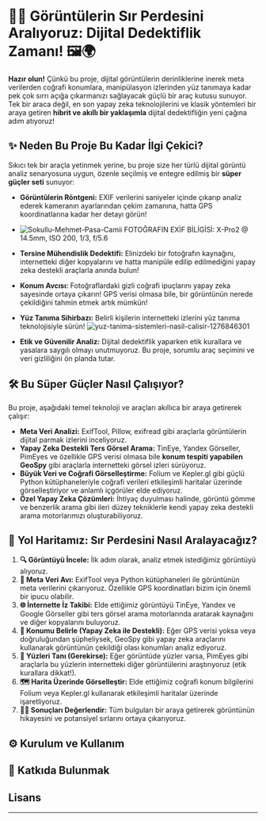 # 🕵️‍♂️ Görüntülerin Sır Perdesini Aralıyoruz: Dijital Dedektiflik Zamanı\! 🖼️🌍

[](https://www.google.com/search?q=https://github.com/kullanici_adi/proje_reposu)

**Hazır olun\!** Çünkü bu proje, dijital görüntülerin derinliklerine inerek meta verilerden coğrafi konumlara, manipülasyon izlerinden yüz tanımaya kadar pek çok sırrı açığa çıkarmanızı sağlayacak güçlü bir araç kutusu sunuyor. Tek bir araca değil, en son yapay zeka teknolojilerini ve klasik yöntemleri bir araya getiren **hibrit ve akıllı bir yaklaşımla** dijital dedektifliğin yeni çağına adım atıyoruz\!

## ✨ Neden Bu Proje Bu Kadar İlgi Çekici?

Sıkıcı tek bir araçla yetinmek yerine, bu proje size her türlü dijital görüntü analiz senaryosuna uygun, özenle seçilmiş ve entegre edilmiş bir **süper güçler seti** sunuyor:

  * **Görüntülerin Röntgeni:** EXIF verilerini saniyeler içinde çıkarıp analiz ederek kameranın ayarlarından çekim zamanına, hatta GPS koordinatlarına kadar her detayı görün\!
  * ![Sokullu-Mehmet-Pasa-Camii](https://github.com/user-attachments/assets/4cb04267-506a-4d19-be8b-41b9102601a1)
                                               FOTOĞRAFIN EXİF BİLİGİSİ: X-Pro2 @ 14.5mm, ISO 200, 1/3, f/5.6
  * **Tersine Mühendislik Dedektifi:** Elinizdeki bir fotoğrafın kaynağını, internetteki diğer kopyalarını ve hatta manipüle edilip edilmediğini yapay zeka destekli araçlarla anında bulun\! 
  * **Konum Avcısı:** Fotoğraflardaki gizli coğrafi ipuçlarını yapay zeka sayesinde ortaya çıkarın\! GPS verisi olmasa bile, bir görüntünün nerede çekildiğini tahmin etmek artık mümkün\!
    
  * **Yüz Tanıma Sihirbazı:** Belirli kişilerin internetteki izlerini yüz tanıma teknolojisiyle sürün\!
![yuz-tanima-sistemleri-nasil-calisir-1276846301](https://github.com/user-attachments/assets/1d1fa409-37f3-45cb-8808-d98043c39160)

  
  * **Etik ve Güvenilir Analiz:** Dijital dedektiflik yaparken etik kurallara ve yasalara saygılı olmayı unutmuyoruz. Bu proje, sorumlu araç seçimini ve veri gizliliğini ön planda tutar.

## 🛠️ Bu Süper Güçler Nasıl Çalışıyor?

Bu proje, aşağıdaki temel teknoloji ve araçları akıllıca bir araya getirerek çalışır:

  * **Meta Veri Analizi:** ExifTool, Pillow, exifread gibi araçlarla görüntülerin dijital parmak izlerini inceliyoruz.
  * **Yapay Zeka Destekli Ters Görsel Arama:** TinEye, Yandex Görseller, PimEyes ve özellikle GPS verisi olmasa bile **konum tespiti yapabilen GeoSpy** gibi araçlarla internetteki görsel izleri sürüyoruz.
  * **Büyük Veri ve Coğrafi Görselleştirme:** Folium ve Kepler.gl gibi güçlü Python kütüphaneleriyle coğrafi verileri etkileşimli haritalar üzerinde görselleştiriyor ve anlamlı içgörüler elde ediyoruz.
  * **Özel Yapay Zeka Çözümleri:** İhtiyaç duyulması halinde, görüntü gömme ve benzerlik arama gibi ileri düzey tekniklerle kendi yapay zeka destekli arama motorlarımızı oluşturabiliyoruz.

## 🚀 Yol Haritamız: Sır Perdesini Nasıl Aralayacağız?

1.  **🔍 Görüntüyü İncele:** İlk adım olarak, analiz etmek istediğimiz görüntüyü alıyoruz.
2.  **📸 Meta Veri Avı:** ExifTool veya Python kütüphaneleri ile görüntünün meta verilerini çıkarıyoruz. Özellikle GPS koordinatları bizim için önemli bir ipucu olabilir. 
3.  **🌐 İnternette İz Takibi:** Elde ettiğimiz görüntüyü TinEye, Yandex ve Google Görseller gibi ters görsel arama motorlarında aratarak kaynağını ve diğer kopyalarını buluyoruz.
4.  **📍 Konumu Belirle (Yapay Zeka ile Destekli):** Eğer GPS verisi yoksa veya doğruluğundan şüpheliysek, GeoSpy gibi yapay zeka araçlarını kullanarak görüntünün çekildiği olası konumları analiz ediyoruz. 
5.  **👤 Yüzleri Tanı (Gerekirse):** Eğer görüntüde yüzler varsa, PimEyes gibi araçlarla bu yüzlerin internetteki diğer görüntülerini araştırıyoruz (etik kurallara dikkat\!).
6.  **🗺️ Harita Üzerinde Görselleştir:** Elde ettiğimiz coğrafi konum bilgilerini Folium veya Kepler.gl kullanarak etkileşimli haritalar üzerinde işaretliyoruz. 
7.  **🕵️‍♀️ Sonuçları Değerlendir:** Tüm bulguları bir araya getirerek görüntünün hikayesini ve potansiyel sırlarını ortaya çıkarıyoruz.

## ⚙️ Kurulum ve Kullanım



## 🤝 Katkıda Bulunmak



## Lisans



-----


